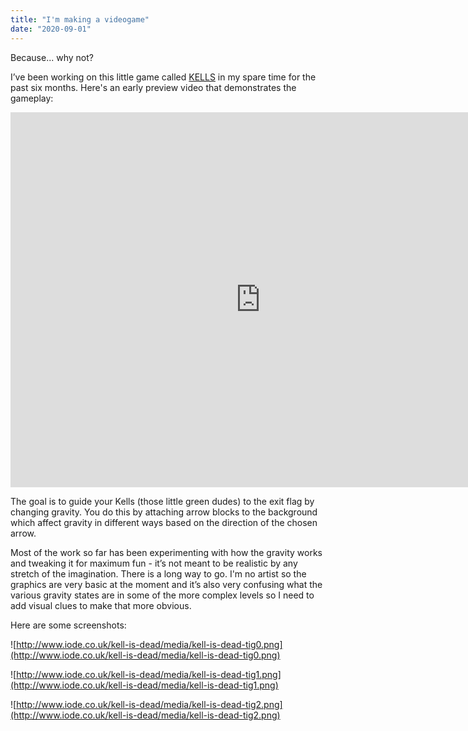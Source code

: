```yaml
---
title: "I'm making a videogame"
date: "2020-09-01"
---
```


Because... why not?

<!-- end -->

I’ve been working on this little game called
[KELLS](https://twitter.com/KellsGame) in my spare time for the past six months.
Here's an early preview video that demonstrates the gameplay:

<p center="true">
<iframe width="800" height="600" src="https://www.youtube.com/embed/RJhWmYk--Pc?controls=1" frameborder="0" allow="accelerometer; autoplay; clipboard-write; encrypted-media; gyroscope; picture-in-picture" allowfullscreen></iframe>
</p>

The goal is to guide your Kells (those little green dudes) to the exit flag by
changing gravity. You do this by attaching arrow blocks to the background which affect
gravity in different ways based on the direction of the chosen arrow.

Most of the work so far has been experimenting with how the gravity works and tweaking it for maximum fun - it’s not meant to be realistic by any stretch of the imagination. There is a long way to go. I'm no artist so the graphics are very basic at the moment and it’s also very confusing what the various gravity states are in some of the more complex levels so I need to add visual clues to make that more obvious.

Here are some screenshots:

![http://www.iode.co.uk/kell-is-dead/media/kell-is-dead-tig0.png](http://www.iode.co.uk/kell-is-dead/media/kell-is-dead-tig0.png)

![http://www.iode.co.uk/kell-is-dead/media/kell-is-dead-tig1.png](http://www.iode.co.uk/kell-is-dead/media/kell-is-dead-tig1.png)

![http://www.iode.co.uk/kell-is-dead/media/kell-is-dead-tig2.png](http://www.iode.co.uk/kell-is-dead/media/kell-is-dead-tig2.png)
